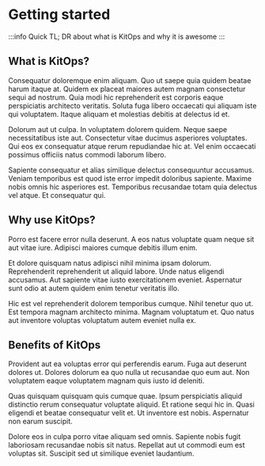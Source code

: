 # Getting started

:::info
Quick TL; DR about what is KitOps and why it is awesome
:::

## What is KitOps?

Consequatur doloremque enim aliquam. Quo ut saepe quia quidem beatae harum itaque at. Quidem ex placeat maiores autem magnam consectetur sequi ad nostrum. Quia modi hic reprehenderit est corporis eaque perspiciatis architecto veritatis. Soluta fuga libero occaecati qui aliquam iste qui voluptatem. Itaque aliquam et molestias debitis at delectus id et.

Dolorum aut ut culpa. In voluptatem dolorem quidem. Neque saepe necessitatibus iste aut. Consectetur vitae ducimus asperiores voluptates. Qui eos ex consequatur atque rerum repudiandae hic at. Vel enim occaecati possimus officiis natus commodi laborum libero.

Sapiente consequatur et alias similique delectus consequuntur accusamus. Veniam temporibus est quod iste error impedit doloribus sapiente. Maxime nobis omnis hic asperiores est. Temporibus recusandae totam quia delectus vel atque. Et consequatur qui.

## Why use KitOps?

Porro est facere error nulla deserunt. A eos natus voluptate quam neque sit aut vitae iure. Adipisci maiores cumque debitis illum enim.

Et dolore quisquam natus adipisci nihil minima ipsam dolorum. Reprehenderit reprehenderit ut aliquid labore. Unde natus eligendi accusamus. Aut sapiente vitae iusto exercitationem eveniet. Aspernatur sunt odio at autem quidem enim tenetur veritatis illo.

Hic est vel reprehenderit dolorem temporibus cumque. Nihil tenetur quo ut. Est tempora magnam architecto minima. Magnam voluptatum et. Quo natus aut inventore voluptas voluptatum autem eveniet nulla ex.

## Benefits of KitOps

Provident aut ea voluptas error qui perferendis earum. Fuga aut deserunt dolores ut. Dolores dolorum ea quo nulla ut recusandae quo eum aut. Non voluptatem eaque voluptatem magnam quis iusto id deleniti.

Quas quisquam quisquam quis cumque quae. Ipsum perspiciatis aliquid distinctio rerum consequatur voluptate aliquid. Et ratione sequi hic in. Quasi eligendi et beatae consequatur velit et. Ut inventore est nobis. Aspernatur non earum suscipit.

Dolore eos in culpa porro vitae aliquam sed omnis. Sapiente nobis fugit laboriosam recusandae nobis sit natus. Repellat aut ut commodi eum est voluptas sit. Suscipit sed ut similique eveniet laudantium.
